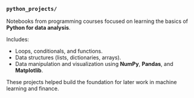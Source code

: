 ### `python_projects/`
Notebooks from programming courses focused on learning the basics of **Python for data analysis**.

Includes:
- Loops, conditionals, and functions.
- Data structures (lists, dictionaries, arrays).
- Data manipulation and visualization using **NumPy**, **Pandas**, and **Matplotlib**.

These projects helped build the foundation for later work in machine learning and finance.
